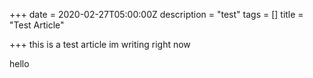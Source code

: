 +++
date = 2020-02-27T05:00:00Z
description = "test"
tags = []
title = "Test Article"

+++
this is a test article im writing right now

hello